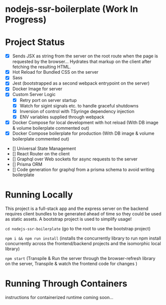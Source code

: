 # nodejs-ssr-boilerplate (Work In Progress)

# Project Status
- [x] Sends JSX as string from the server on the root route when the page is requested by the browser... Hydrates that markup on the client after fetching the resulting HTML.
- [x] Hot Reload for Bundled CSS on the server
- [x] Sass
- [x] Jest (bootstrapped as a second webpack entrypoint on the server) 
- [x] Docker Image for server
- [x] Custom Server Logic
     - [x] Retry port on server startup
     - [x] Watch for sigint signals etc. to handle graceful shutdowns
     - [x] Inversion of control with TSyringe dependency injection
     - [x] ENV variables supplied through webpack
- [x] Docker Compose for local development with hot reload (With DB image & volume boilerplate commented out)
- [x] Docker Compose boilerplate for production (With DB image & volume boilerplate commented out)
- [] Universal State Management
- [] React Router on the client
- [] Graphql over Web sockets for async requests to the server
- [] Prisma ORM
- [] Code generation for graphql from a prisma schema to avoid writing boilerplate


# Running Locally

This project is a full-stack app and the express server on the backend requires client bundles to be generated ahead of time so they could be used as static assets. A bootstrap project is used to simplify usage!

`cd nodejs-ssr-boilerplate` (go to the root to use the bootstrap project)


`npm i && npm run install` (installs the concurrently library to run npm install concurrently across the frontend/backend projects and the isomorphic local library)


`npm start` (Transpile & Run the server through the browser-refresh library on the server, Transpile & watch the frontend code for changes )


# Running Through Containers

instructions for containerized runtime coming soon...
